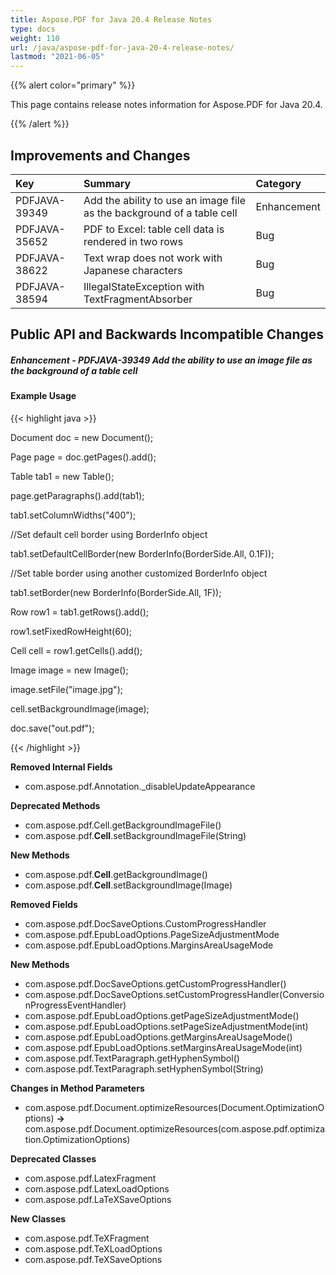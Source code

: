 ```yaml
---
title: Aspose.PDF for Java 20.4 Release Notes
type: docs
weight: 110
url: /java/aspose-pdf-for-java-20-4-release-notes/
lastmod: "2021-06-05"
---
```


{{% alert color="primary" %}}

This page contains release notes information for Aspose.PDF for Java 20.4.

{{% /alert %}}
## **Improvements and Changes**

|**Key**|**Summary**|**Category**|
| :- | :- | :- |
|PDFJAVA-39349|Add the ability to use an image file as the background of a table cell|Enhancement|
|PDFJAVA-35652|PDF to Excel: table cell data is rendered in two rows|Bug|
|PDFJAVA-38622|Text wrap does not work with Japanese characters|Bug|
|PDFJAVA-38594|IllegalStateException with TextFragmentAbsorber|Bug|
## **Public API and Backwards Incompatible Changes**
##### **Enhancement - PDFJAVA-39349 Add the ability to use an image file as the background of a table cell**
#### **Example Usage**
{{< highlight java >}}

 Document doc = new Document();

Page page = doc.getPages().add();

Table tab1 = new Table();

page.getParagraphs().add(tab1);

tab1.setColumnWidths("400");

//Set default cell border using BorderInfo object

tab1.setDefaultCellBorder(new BorderInfo(BorderSide.All, 0.1F));

//Set table border using another customized BorderInfo object

tab1.setBorder(new BorderInfo(BorderSide.All, 1F));

Row row1 = tab1.getRows().add();

row1.setFixedRowHeight(60);

Cell cell = row1.getCells().add();

Image image = new Image();

image.setFile("image.jpg");

cell.setBackgroundImage(image);

doc.save("out.pdf");

{{< /highlight >}}

**Removed Internal Fields**

- com.aspose.pdf.Annotation._disableUpdateAppearance

**Deprecated Methods**

- com.aspose.pdf.Cell.getBackgroundImageFile()
- com.aspose.pdf.**Cell**.setBackgroundImageFile(String)

**New Methods**

- com.aspose.pdf.**Cell**.getBackgroundImage()
- com.aspose.pdf.**Cell**.setBackgroundImage(Image)

**Removed Fields**

- com.aspose.pdf.DocSaveOptions.CustomProgressHandler
- com.aspose.pdf.EpubLoadOptions.PageSizeAdjustmentMode
- com.aspose.pdf.EpubLoadOptions.MarginsAreaUsageMode

**New Methods**

- com.aspose.pdf.DocSaveOptions.getCustomProgressHandler()
- com.aspose.pdf.DocSaveOptions.setCustomProgressHandler(ConversionProgressEventHandler)
- com.aspose.pdf.EpubLoadOptions.getPageSizeAdjustmentMode()
- com.aspose.pdf.EpubLoadOptions.setPageSizeAdjustmentMode(int)
- com.aspose.pdf.EpubLoadOptions.getMarginsAreaUsageMode()
- com.aspose.pdf.EpubLoadOptions.setMarginsAreaUsageMode(int)
- com.aspose.pdf.TextParagraph.getHyphenSymbol()
- com.aspose.pdf.TextParagraph.setHyphenSymbol(String)

**Changes in Method Parameters**

- com.aspose.pdf.Document.optimizeResources(Document.OptimizationOptions) **->** com.aspose.pdf.Document.optimizeResources(com.aspose.pdf.optimization.OptimizationOptions)

**Deprecated Classes**

- com.aspose.pdf.LatexFragment
- com.aspose.pdf.LatexLoadOptions
- com.aspose.pdf.LaTeXSaveOptions

**New Classes**

- com.aspose.pdf.TeXFragment
- com.aspose.pdf.TeXLoadOptions
- com.aspose.pdf.TeXSaveOptions
